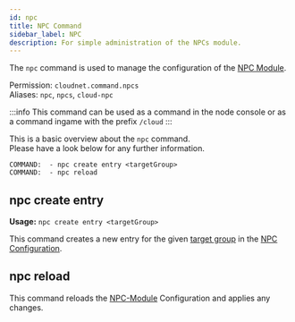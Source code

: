 ```yaml
---
id: npc
title: NPC Command
sidebar_label: NPC
description: For simple administration of the NPCs module.
---
```


The `npc` command is used to manage the configuration of the [NPC Module](../modules/npc.md).

Permission: `cloudnet.command.npcs`  
Aliases: `npc`, `npcs`, `cloud-npc`

:::info
This command can be used as a command in the node console or as a command ingame with the prefix `/cloud`
:::

This is a basic overview about the `npc` command.  
Please have a look below for any further information.
```
COMMAND:  - npc create entry <targetGroup>
COMMAND:  - npc reload
```

## npc create entry
**Usage:** `npc create entry <targetGroup>`

This command creates a new entry for the given [target group](../components/groups.md) in the
[NPC Configuration](../modules/npc.md).

## npc reload
This command reloads the [NPC-Module](../modules/npc.md) Configuration and applies any changes.